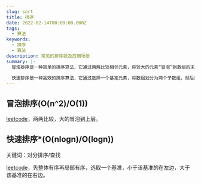 ```yaml
---
slug: sort
title: 排序
date: 2022-02-14T00:00:00.000Z
tags:
  - 算法
keywords:
  - 排序
  - 算法
description: 常见的排序题及应用场景
summary: |-
  冒泡排序是一种简单的排序算法，它通过两两比较相邻元素，将较大的元素“冒泡”到数组的末尾。

  快速排序是一种高效的排序算法，它通过选择一个基准元素，将数组划分为两个子数组，然后递归地对这两个子数组进行排序。
---
```


## 冒泡排序(O(n^2)/O(1))

[leetcode](https://leetcode-cn.com/submissions/detail/264736519/)，两两比较，大的冒泡到上层。

## 快速排序\*(O(nlogn)/O(logn))

关键词：对分排序/查找

[leetcode](https://leetcode-cn.com/submissions/detail/246649044/)，先整体有序再局部有序，选取一个基准，小于该基准的在左边，大于该基准的在右边。
